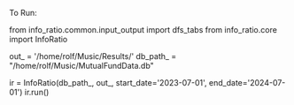 To Run:

from info_ratio.common.input_output import dfs_tabs
from info_ratio.core import InfoRatio

out_ = '/home/rolf/Music/Results/'
db_path_ = "/home/rolf/Music/MutualFundData.db"

ir = InfoRatio(db_path_, out_,
               start_date='2023-07-01', end_date='2024-07-01')
ir.run()